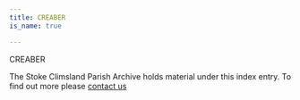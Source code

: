 ```yaml
---
title: CREABER
is_name: true

---
```


CREABER


The Stoke Climsland Parish Archive holds material under this index entry. To find out more please [contact us](/contact/)
